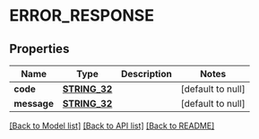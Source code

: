 # ERROR_RESPONSE

## Properties
Name | Type | Description | Notes
------------ | ------------- | ------------- | -------------
**code** | [**STRING_32**](STRING_32.md) |  | [default to null]
**message** | [**STRING_32**](STRING_32.md) |  | [default to null]

[[Back to Model list]](../README.md#documentation-for-models) [[Back to API list]](../README.md#documentation-for-api-endpoints) [[Back to README]](../README.md)


